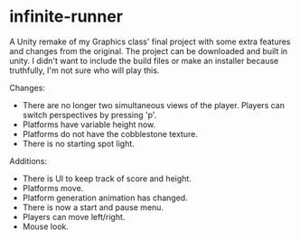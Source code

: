 # infinite-runner
A Unity remake of my Graphics class' final project with some extra features and changes from the original.
The project can be downloaded and built in unity. I didn't want to include the build files or make an installer because truthfully, I'm not sure who will play this.

Changes:
  - There are no longer two simultaneous views of the player. Players can switch perspectives by pressing 'p'.
  - Platforms have variable height now.
  - Platforms do not have the cobblestone texture.
  - There is no starting spot light.

Additions:
  - There is UI to keep track of score and height.
  - Platforms move.
  - Platform generation animation has changed.
  - There is now a start and pause menu.
  - Players can move left/right.
  - Mouse look.
